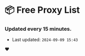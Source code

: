 # :package: Free Proxy List
### Updated every 15 minutes.

- Last updated: `2024-09-09 15:43`

:heart:

